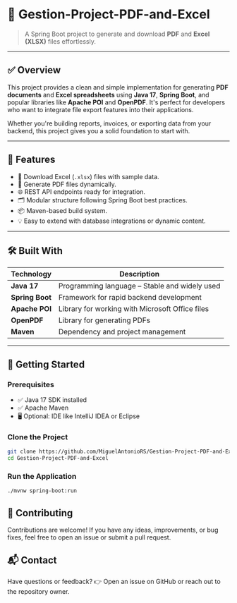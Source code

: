 # 📄 Gestion-Project-PDF-and-Excel

> A Spring Boot project to generate and download **PDF** and **Excel (XLSX)** files effortlessly.

---

## ✅ Overview

This project provides a clean and simple implementation for generating **PDF documents** and **Excel spreadsheets** using **Java 17**, **Spring Boot**, and popular libraries like **Apache POI** and **OpenPDF**. It's perfect for developers who want to integrate file export features into their applications.

Whether you're building reports, invoices, or exporting data from your backend, this project gives you a solid foundation to start with. 

--- 

## 🧰 Features

- 🔽 Download Excel (`.xlsx`) files with sample data.
- 📄 Generate PDF files dynamically.
- 🌐 REST API endpoints ready for integration.
- 🗂️ Modular structure following Spring Boot best practices.
- 📦 Maven-based build system.
- 💡 Easy to extend with database integrations or dynamic content.

---

## 🛠️ Built With

| Technology | Description |
|----------|-------------|
| **Java 17** | Programming language – Stable and widely used |
| **Spring Boot** | Framework for rapid backend development |
| **Apache POI** | Library for working with Microsoft Office files |
| **OpenPDF** | Library for generating PDFs |
| **Maven** | Dependency and project management |

---

## 🚀 Getting Started

### Prerequisites

- ✅ Java 17 SDK installed
- ✅ Apache Maven
- 🖥️ Optional: IDE like IntelliJ IDEA or Eclipse

### Clone the Project

```bash
git clone https://github.com/MiguelAntonioRS/Gestion-Project-PDF-and-Excel.git 
cd Gestion-Project-PDF-and-Excel
```
### Run the Application
```bash
./mvnw spring-boot:run
```

## 🌟 Contributing 

Contributions are welcome! If you have any ideas, improvements, or bug fixes, feel free to open an issue or submit a pull request.

## 📬 Contact 

Have questions or feedback?
👉 Open an issue on GitHub or reach out to the repository owner.
